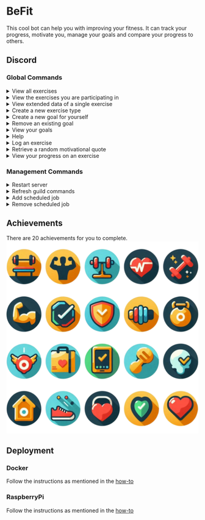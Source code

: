 # BeFit
This cool bot can help you with improving your fitness. It can track your progress, motivate you, manage your goals and compare your progress to others.

## Discord
### Global Commands
<details>
  <summary>View all exercises</summary>
  
  >Format: `/exercises view all` \
  >Example: \
  >![All exercises command response example](docs/examples/allExercisesCommandExample.png)
  
</details>

<details>
  <summary>View the exercises you are participating in</summary>
  
  >Format: `/exercises view my` \
  >Example: \
  >![My exercises command response example](docs/examples/myExercisesCommandExample.png)
  
</details>

<details>
  <summary>View extended data of a single exercise</summary>
  
  >Format: `/exercises view one {exercise-name}` \
  >Example: \
  >![One exercise command response example](docs/examples/oneExercisesCommandExample.png)

</details>

<details>
  <summary>Create a new exercise type</summary>
  
  >Format: `/exercises create {name} {measurement-type} {goal-direction}` \
  >Example: \
  >![Create exercise command response example](docs/examples/createExerciseCommandExample.png)

</details>

<details>
  <summary>Create a new goal for yourself</summary>
  
  >Format: `/goals add {exercise-name} {amount}` \
  >Example: \
  >![Create goal command response example](docs/examples/addGoalCommandExample.png)

</details>

<details>
  <summary>Remove an existing goal</summary>
  
  >Format: `/goals remove {goal}` \
  >Example: \
  >![Remove goal command response example](docs/examples/removeGoalCommandExample.png)

</details>

<details>
  <summary>View your goals</summary>
  
  >Format: `/goals view` \
  >Example: \
  >![View goals command response example](docs/examples/viewGoalsCommandExample.png)

</details>

<details>
  <summary>Help</summary>
  
  >Format: `/help` \
  >Example: \
  >![Help command response example](docs/examples/helpCommandExample.png)

</details>

<details>
  <summary>Log an exercise</summary>
  
  >Format: `/log {exercise-name} {amount}` \
  >Example: \
  >![Log command response example](docs/examples/logCommandExample.png)

</details>

<details>
  <summary>Retrieve a random motivational quote</summary>
  
  >Format: `/motivation` \
  >Example: \
  >![Motivation command response example](docs/examples/motivationCommandExample.png)

</details>

<details>
  <summary>View your progress on an exercise</summary>
  
  >Format: `/progress {exercise-name} ?{view-mode}` \
  >Example: \
  >![Progress command response example](docs/examples/progressCommandExample.png)

</details>

### Management Commands
<details>
  <summary>Restart server</summary>

  >Format: `/management restart`

</details>

<details>
  <summary>Refresh guild commands</summary>

  >Format: `/management refresh`

</details>

<details>
  <summary>Add scheduled job</summary>

  >Format: `/management jobs add {channel-id} {job-type} {cron-expression} ?{timezone-id}`

</details>

<details>
  <summary>Remove scheduled job</summary>

  >Format: `/management jobs remove {scheduled-job}`

</details>

## Achievements
There are 20 achievements for you to complete.
![Achievements](docs/achievements.png)

## Deployment
### Docker
Follow the instructions as mentioned in the [how-to](docs/how-to-run-on-docker.md)

### RaspberryPi
Follow the instructions as mentioned in the [how-to](docs/how-to-run-on-raspberrypi-using-docker.md)
